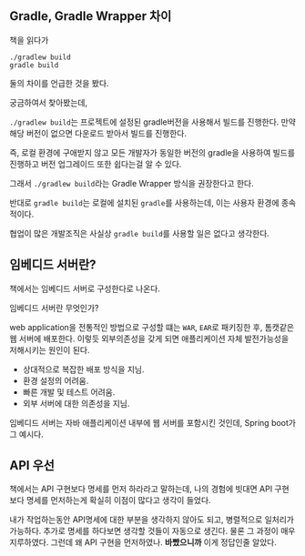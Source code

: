 ## Gradle, Gradle Wrapper 차이

책을 읽다가

```shell
./gradlew build
gradle build
```

둘의 차이를 언급한 것을 봤다.

궁금하여서 찾아봤는데,

`./gradlew build`는 프로젝트에 설정된 gradle버전을 사용해서 빌드를 진행한다. 만약 해당 버전이 없으면 다운로드 받아서 빌드를 진행한다.

즉, 로컬 환경에 구애받지 않고 모든 개발자가 동일한 버전의 gradle을 사용하여 빌드를 진행하고 버전 업그레이드 또한 쉽다는걸 알 수 있다.

그래서 `./gradlew build`라는 Gradle Wrapper 방식을 권장한다고 한다.

반대로 `gradle build`는  로컬에 설치된 `gradle`를 사용하는데, 이는 사용자 환경에 종속적이다.

협업이 많은 개발조직은 사실상 `gradle build`를 사용할 일은 없다고 생각한다.

## 임베디드 서버란?

책에서는 임베디드 서버로 구성한다로 나온다.

임베디드 서버란 무엇인가?

web application을 전통적인 방법으로 구성할 떄는 `WAR`, `EAR`로 패키징한 후, 톰캣같은 웹 서버에 배포한다.
이렇듯 외부의존성을 갖게 되면 애플리케이션 자체 발전가능성을 저해시키는 원인이 된다.
- 상대적으로 복잡한 배포 방식을 지님.
- 환경 설정의 어려움.
- 빠른 개발 및 테스트 어려움.
- 외부 서버에 대한 의존성을 지님.

임베디드 서버는 자바 애플리케이션 내부에 웹 서버를 포함시킨 것인데, Spring boot가 그 예시다.

## API 우선

책에서는 API 구현보다 명세를 먼저 하라라고 말하는데, 나의 경험에 빗대면 API 구현보다 명세를 먼저하는게 확실히 이점이 많다고 생각이 들었다.

내가 작업하는동안 API명세에 대한 부분을 생각하지 않아도 되고, 병렬적으로 일처리가 가능하다. 추가로 명세를 하다보면 생각할 것들이 자동으로 생긴다. 
물론 그 과정이 매우 지루하였다.
그런데 왜 API 구현을 먼저하였나. **바빴으니까** 이게 정답인줄 알았다.


